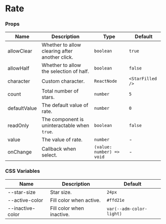 # Rate

<code src="./demos/demo1.tsx"></code>

### Props

| Name         | Description                                    | Type                      | Default          |
| ------------ | ---------------------------------------------- | ------------------------- | ---------------- |
| allowClear   | Whether to allow clearing after another click. | `boolean`                 | `true`           |
| allowHalf    | Whether to allow the selection of half.        | `boolean`                 | `false`          |
| character    | Custom character.                              | `ReactNode`               | `<StarFilled />` |
| count        | Total number of stars.                         | `number`                  | `5`              |
| defaultValue | The default value of rate.                     | `number`                  | `0`              |
| readOnly     | The component is uninteractable when `true`.   | `boolean`                 | `false`          |
| value        | The value of rate.                             | `number`                  | -                |
| onChange     | Callback when select.                          | `(value: number) => void` | -                |

### CSS Variables

| Name             | Description               | Default                  |
| ---------------- | ------------------------- | ------------------------ |
| --star-size      | Star size.                | `24px`                   |
| --active-color   | Fill color when active.   | `#ffd21e`                |
| --inactive-color | Fill color when inactive. | `var(--adm-color-light)` |
